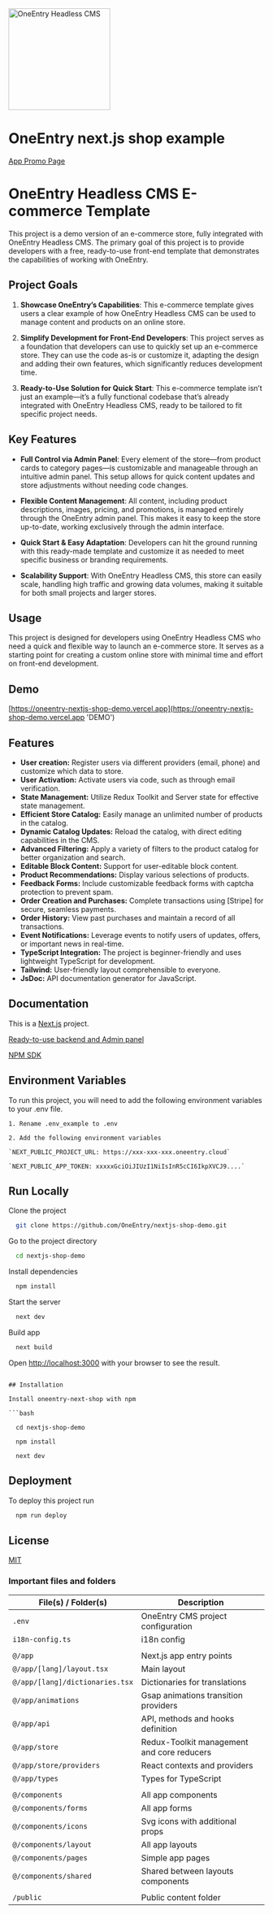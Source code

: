 <img src="https://oneentry.cloud/img/git/oneenrty_light.png" alt="OneEntry Headless CMS" width="200">

# OneEntry next.js shop example

[App Promo Page](https://oneentry-free-template-e-commerce-nextjs.vercel.app 'DEMO')

# OneEntry Headless CMS E-commerce Template

This project is a demo version of an e-commerce store, fully integrated with OneEntry Headless CMS. The primary goal of this project is to provide developers with a free, ready-to-use front-end template that demonstrates the capabilities of working with OneEntry.

## Project Goals

1. **Showcase OneEntry’s Capabilities**: This e-commerce template gives users a clear example of how OneEntry Headless CMS can be used to manage content and products on an online store.

2. **Simplify Development for Front-End Developers**: This project serves as a foundation that developers can use to quickly set up an e-commerce store. They can use the code as-is or customize it, adapting the design and adding their own features, which significantly reduces development time.

3. **Ready-to-Use Solution for Quick Start**: This e-commerce template isn’t just an example—it’s a fully functional codebase that’s already integrated with OneEntry Headless CMS, ready to be tailored to fit specific project needs.

## Key Features

-   **Full Control via Admin Panel**: Every element of the store—from product cards to category pages—is customizable and manageable through an intuitive admin panel. This setup allows for quick content updates and store adjustments without needing code changes.

-   **Flexible Content Management**: All content, including product descriptions, images, pricing, and promotions, is managed entirely through the OneEntry admin panel. This makes it easy to keep the store up-to-date, working exclusively through the admin interface.

-   **Quick Start & Easy Adaptation**: Developers can hit the ground running with this ready-made template and customize it as needed to meet specific business or branding requirements.

-   **Scalability Support**: With OneEntry Headless CMS, this store can easily scale, handling high traffic and growing data volumes, making it suitable for both small projects and larger stores.

## Usage

This project is designed for developers using OneEntry Headless CMS who need a quick and flexible way to launch an e-commerce store. It serves as a starting point for creating a custom online store with minimal time and effort on front-end development.

## Demo

[https://oneentry-nextjs-shop-demo.vercel.app](https://oneentry-nextjs-shop-demo.vercel.app 'DEMO')

## Features

-   **User creation:** Register users via different providers (email, phone) and customize which data to store.
-   **User Activation:** Activate users via code, such as through email verification.
-   **State Management:** Utilize Redux Toolkit and Server state for effective state management.
-   **Efficient Store Catalog:** Easily manage an unlimited number of products in the catalog.
-   **Dynamic Catalog Updates:** Reload the catalog, with direct editing capabilities in the CMS.
-   **Advanced Filtering:** Apply a variety of filters to the product catalog for better organization and search.
-   **Editable Block Content:** Support for user-editable block content.
-   **Product Recommendations:** Display various selections of products.
-   **Feedback Forms:** Include customizable feedback forms with captcha protection to prevent spam.
-   **Order Creation and Purchases:** Complete transactions using [Stripe] for secure, seamless payments.
-   **Order History:** View past purchases and maintain a record of all transactions.
-   **Event Notifications:** Leverage events to notify users of updates, offers, or important news in real-time.
-   **TypeScript Integration:** The project is beginner-friendly and uses lightweight TypeScript for development.
-   **Tailwind:** User-friendly layout comprehensible to everyone.
-   **JsDoc:** API documentation generator for JavaScript.

## Documentation

This is a [Next.js](https://nextjs.org/) project.

[Ready-to-use backend and Admin panel](https://doc.oneentry.cloud/ 'Documentations OneEntry Headless CMS')

[NPM SDK](https://oneentry.cloud/instructions/npm 'NPM SDK OneEntry Headless CMS')

## Environment Variables

To run this project, you will need to add the following environment variables to your .env file.

`1. Rename .env_example to .env`

`2. Add the following environment variables`

    `NEXT_PUBLIC_PROJECT_URL: https://xxx-xxx-xxx.oneentry.cloud`

    `NEXT_PUBLIC_APP_TOKEN: xxxxxGciOiJIUzI1NiIsInR5cCI6IkpXVCJ9....`

## Run Locally

Clone the project

```bash
  git clone https://github.com/OneEntry/nextjs-shop-demo.git
```

Go to the project directory

```bash
  cd nextjs-shop-demo
```

Install dependencies

```bash
  npm install
```

Start the server

```bash
  next dev
```

Build app

```bash
  next build
```

Open [http://localhost:3000](http://localhost:3000) with your browser to see the result.

````

## Installation

Install oneentry-next-shop with npm

```bash

  cd nextjs-shop-demo

  npm install

  next dev
````

## Deployment

To deploy this project run

```bash
  npm run deploy
```

## License

[MIT](https://choosealicense.com/licenses/mit/)

### Important files and folders

| File(s) / Folder(s)             | Description                                |
| ------------------------------- | ------------------------------------------ |
| `.env`                          | OneEntry CMS project configuration         |
| `i18n-config.ts`                | i18n config                                |
|                                 |                                            |
| `@/app`                         | Next.js app entry points                   |
| `@/app/[lang]/layout.tsx`       | Main layout                                |
| `@/app/[lang]/dictionaries.tsx` | Dictionaries for translations              |
| `@/app/animations`              | Gsap animations transition providers       |
| `@/app/api`                     | API, methods and hooks definition          |
| `@/app/store`                   | Redux-Toolkit management and core reducers |
| `@/app/store/providers`         | React contexts and providers               |
| `@/app/types`                   | Types for TypeScript                       |
|                                 |                                            |
| `@/components`                  | All app components                         |
| `@/components/forms`            | All app forms                              |
| `@/components/icons`            | Svg icons with additional props            |
| `@/components/layout`           | All app layouts                            |
| `@/components/pages`            | Simple app pages                           |
| `@/components/shared`           | Shared between layouts components          |
|                                 |                                            |
| `/public`                       | Public content folder                      |
